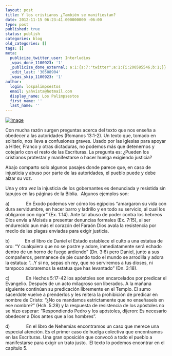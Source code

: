 ```yaml
---
layout: post
title: Y los cristianos ¿También se manifiestan?
date: 2012-11-15 06:23:41.000000000 -06:00
type: post
published: true
status: publish
categories: blog
old_categories: []
tags: []
meta:
  publicize_twitter_user: Interludios
  _wpas_done_1100923: '1'
  _publicize_done_external: a:1:{s:7:"twitter";a:1:{i:200585546;b:1;}}
  _edit_last: '30508904'
  _wpas_skip_1100923: '1'
author:
  login: lospalimpsestos
  email: yahvista@hotmail.com
  display_name: Los Palimpsestos
  first_name: ''
  last_name: ''
---
```

<p><a href="http://lospalimpsestos.files.wordpress.com/2012/11/concepto-de-dictadura.jpg"><img id="i-779" class="size-full wp-image aligncenter" alt="Image" src="{{ site.baseurl }}/assets/concepto-de-dictadura.jpg" /></a></p>
<p>Con mucha razón surgen preguntas acerca del texto que nos enseña a obedecer a las autoridades (Romanos 13:1-2). Un texto que, tomado en solitario, nos lleva a confusiones graves. Usado por las iglesias para apoyar a Hitler, Franco y otras dictaduras, no podemos más que detenernos y cotejarlo con el resto de las Escrituras. La pregunta es: ¿Pueden los cristianos protestar y manifestarse o hacer huelga exigiendo justicia?</p>
<p>Abajo comparto solo algunos pasajes donde parece que, en caso de injusticia y abuso por parte de las autoridades, el pueblo puede y debe alzar su voz.</p>
<p>Una y otra vez la injusticia de los gobernantes es denunciada y resistida sin tapujos en las páginas de la Biblia.  Algunos ejemplos son:</p>
<p>a)             En Éxodo podemos ver cómo los egipcios “amargaron su vida con dura servidumbre, en hacer barro y ladrillo y en todo su servicio, al cual los obligaron con rigor” (Ex. 1:14). Ante tal abuso de poder contra los hebreos Dios envía a Moisés a presentar denuncias formales (Ex. 7:15), al ser endurecido aun más el corazón del Faraón Dios avala la resistencia por medio de las plagas enviadas para exigir justicia.</p>
<p>b)            En el libro de Daniel el Estado establece el culto a una estatua de oro: “Y cualquiera que no se postre y adore, inmediatamente será echado dentro de un horno de fuego ardiendo” (Dn. 3:6) pero Daniel, junto a sus compañeros, permanece de pie cuando todo el mundo se arrodilla y adora la estatua: “…Y si no, sepas oh rey, que no serviremos a tus dioses, ni tampoco adoraremos la estatua que has levantado” (Dn. 3:18).</p>
<p>c)             En Hechos 5:17-42 los apóstoles son encarcelados por predicar el Evangelio. Después de un acto milagroso son liberados. A la mañana siguiente continúan su predicación libremente en el Templo. El sumo sacerdote vuelve a prenderlos y les reitera la prohibición de predicar en nombre de Cristo: “¿No os mandamos estrictamente que no enseñaseis en ese nombre?” (Hch. 5:28) y la respuesta de resistencia de los apóstoles no se hizo esperar: “Respondiendo Pedro y los apóstoles, dijeron: Es necesario obedecer a Dios antes que a los hombres”.</p>
<p>d)             En el libro de Nehemias encontramos un caso que merece una especial atención. Es el primer caso de huelga colectiva que encontramos en las Escrituras. Una gran oposición que convocó a todo el pueblo a manifestarse para exigir un trato justo.  El texto lo podemos encontrar en el capítulo 5.</p>
